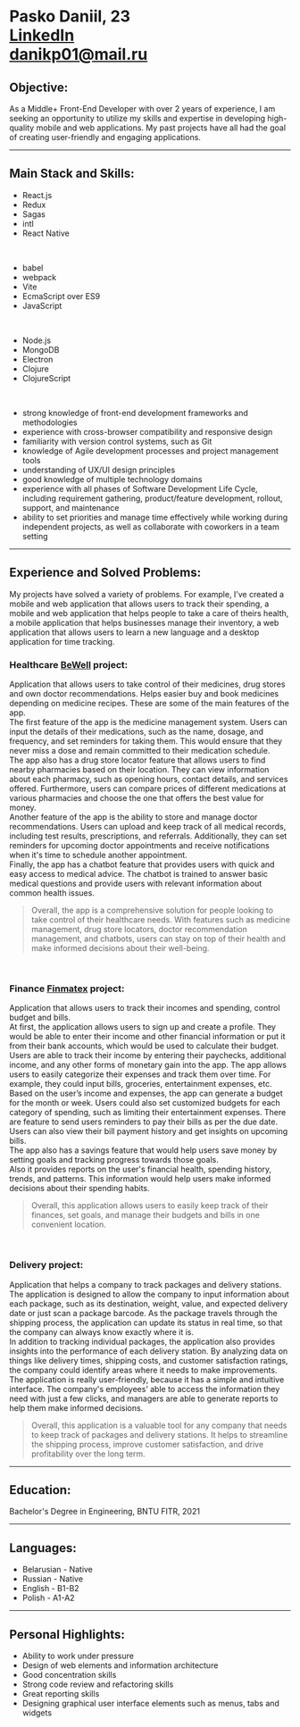 # Pasko Daniil, 23<br/>[LinkedIn](https://www.linkedin.com/in/daniil-pasko-6774901b8)<br/>danikp01@mail.ru
## <b>Objective:</b>
As a Middle+ Front-End Developer with over 2 years of experience, I am seeking an opportunity to utilize my skills and expertise in developing high-quality mobile and web applications. My past projects have all had the goal of creating user-friendly and engaging applications.
<hr/>

## <b>Main Stack and Skills:</b>
<!-- <div style="display: flex">
    <ul>
        <li>React.js
        <li>Redux
        <li>Sagas
        <li>intl
        <li>React Native
    </ul>
    <ul>
        <li>babel
        <li>webpack
        <li>Vite
        <li>EcmaScript over ES9
        <li>JavaScript
    </ul>
    <ul>
        <li>Node.js
        <li>MongoDB
        <li>Electron
        <li>Clojure
        <li>ClojureScript
    </ul>
</div> -->
- React.js
- Redux
- Sagas
- intl
- React Native

<br/>

- babel
- webpack
- Vite
- EcmaScript over ES9
- JavaScript

<br/>

- Node.js
- MongoDB
- Electron
- Clojure
- ClojureScript

<br/>

- strong knowledge of front-end development frameworks and methodologies
- experience with cross-browser compatibility and responsive design
- familiarity with version control systems, such as Git
- knowledge of Agile development processes and project management tools
- understanding of UX/UI design principles
- good knowledge of multiple technology domains
- experience with all phases of Software Development Life Cycle, including requirement gathering, product/feature development, rollout, support, and maintenance
- ability to set priorities and manage time effectively while working during independent projects, as well as collaborate with coworkers in a team setting
<hr/>

## <b>Experience and Solved Problems:</b>
My projects have solved a variety of problems. For example, I’ve created a mobile and web application that allows users to track their spending, a mobile and web application that helps people to take a care of theirs health,  a mobile application that helps businesses manage their inventory, a web application that allows users to learn a new language and a desktop application for time tracking.
### **Healthcare [BeWell](https://bewell.uk) project:**

Application that allows users to take control of their medicines, drug stores and own doctor recommendations. Helps easier buy and book medicines depending on medicine recipes. These are some of the main features of the app.
<br/>
The first feature of the app is the medicine management system. Users can input the details of their medications, such as the name, dosage, and frequency, and set reminders for taking them. This would ensure that they never miss a dose and remain committed to their medication schedule.
<br/>
The app also has a drug store locator feature that allows users to find nearby pharmacies based on their location. They can view information about each pharmacy, such as opening hours, contact details, and services offered. Furthermore, users can compare prices of different medications at various pharmacies and choose the one that offers the best value for money.<br/>
Another feature of the app is the ability to store and manage doctor recommendations. Users can upload and keep track of all medical records, including test results, prescriptions, and referrals. Additionally, they can set reminders for upcoming doctor appointments and receive notifications when it's time to schedule another appointment.
<br/>
Finally, the app has a chatbot feature that provides users with quick and easy access to medical advice. The chatbot is trained to answer basic medical questions and provide users with relevant information about common health issues.
<br/>
> Overall, the app is a comprehensive solution for people looking to take control of their healthcare needs. With features such as medicine management, drug store locators, doctor recommendation management, and chatbots, users can stay on top of their health and make informed decisions about their well-being.

<br/>

### **Finance [Finmatex](https://finmatex.com) project:**

Application that allows users to track their incomes and spending, control budget and bills.
<br/>
At first, the application allows users to sign up and create a profile. They would be able to enter their income and other financial information or put it from their bank accounts, which would be used to calculate their budget.
<br/>
Users are able to track their income by entering their paychecks, additional income, and any other forms of monetary gain into the app.
The app allows users to easily categorize their expenses and track them over time. For example, they could input bills, groceries, entertainment expenses, etc.
<br/>
Based on the user’s income and expenses, the app can generate a budget for the month or week. Users could also set customized budgets for each category of spending, such as limiting their entertainment expenses.
There are feature to send users reminders to pay their bills as per the due date. Users can also view their bill payment history and get insights on upcoming bills.
<br/>
The app also has a savings feature that would help users save money by setting goals and tracking progress towards those goals.
<br/>
Also it provides reports on the user's financial health, spending history, trends, and patterns. This information would help users make informed decisions about their spending habits.
<br/>
> Overall, this application allows users to easily keep track of their finances, set goals, and manage their budgets and bills in one convenient location.

<br/>

### **Delivery project:**

Application that helps a company to track packages and delivery stations.
<br/>
The application is designed to allow the company to input information about each package, such as its destination, weight, value, and expected delivery date or just scan a package barcode. As the package travels through the shipping process, the application can update its status in real time, so that the company can always know exactly where it is.
<br/>
In addition to tracking individual packages, the application also provides insights into the performance of each delivery station. By analyzing data on things like delivery times, shipping costs, and customer satisfaction ratings, the company could identify areas where it needs to make improvements.
<br/>
The application is really user-friendly, because it has a simple and intuitive interface. The company's employees’ able to access the information they need with just a few clicks, and managers are able to generate reports to help them make informed decisions.
<br/>
> Overall, this application is a valuable tool for any company that needs to keep track of packages and delivery stations. It helps to streamline the shipping process, improve customer satisfaction, and drive profitability over the long term.
<hr/>

## <b>Education:</b>
Bachelor's Degree in Engineering, BNTU FITR, 2021
<hr/>

## <b>Languages:</b>
- Belarusian - Native
- Russian - Native
- English - B1-B2
- Polish - A1-A2
<hr/>

## <b>Personal Highlights:</b>
- Ability to work under pressure
- Design of web elements and information architecture
- Good concentration skills
- Strong code review and refactoring skills 
- Great reporting skills
- Designing graphical user interface elements such as menus, tabs and widgets

